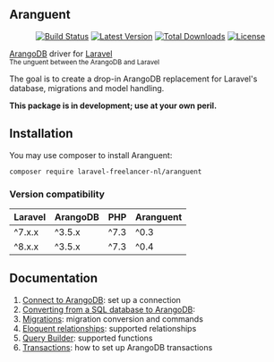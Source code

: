 Aranguent
---------
<p align="center">
<a href="https://travis-ci.org/LaravelFreelancerNL/aranguent"><img src="https://travis-ci.org/LaravelFreelancerNL/laravel-arangodb.svg?branch=master" alt="Build Status"></a>
<a href="https://packagist.org/packages/laravel-freelancer-nl/aranguent"><img src="https://poser.pugx.org/laravel-freelancer-nl/aranguent/v/unstable" alt="Latest Version"></a>
<a href="https://packagist.org/packages/laravel-freelancer-nl/aranguent"><img src="https://poser.pugx.org/laravel-freelancer-nl/aranguent/downloads" alt="Total Downloads"></a>
<a href="https://packagist.org/packages/laravel-freelancer-nl/aranguent"><img src="https://poser.pugx.org/laravel-freelancer-nl/aranguent/license" alt="License"></a>

[ArangoDB](https://www.arangodb.com) driver for [Laravel](https://laravel.com)  
<sub>The unguent between the ArangoDB and Laravel</sub>
</p>

The goal is to create a drop-in ArangoDB replacement for Laravel's database, migrations and model handling.

**This package is in development; use at your own peril.**

## Installation
You may use composer to install Aranguent:

``` composer require laravel-freelancer-nl/aranguent ```

### Version compatibility
| Laravel  | ArangoDB            | PHP            | Aranguent         |
| :------- | :------------------ | :------------------ | :---------------- |
| ^7.x.x    | ^3.5.x               | ^7.3               | ^0.3             |
| ^8.x.x    | ^3.5.x               | ^7.3               | ^0.4             |

## Documentation
1) [Connect to ArangoDB](docs/connect-to-arangodb.md): set up a connection
2) [Converting from a SQL database to ArangoDB](docs/from-sql-to-arangodb.md):
3) [Migrations](docs/migrations.md): migration conversion and commands 
4) [Eloquent relationships](docs/eloquent-relationships.md): supported relationships 
5) [Query Builder](docs/query-functions.md): supported functions 
6) [Transactions](docs/transactions.md): how to set up ArangoDB transactions
